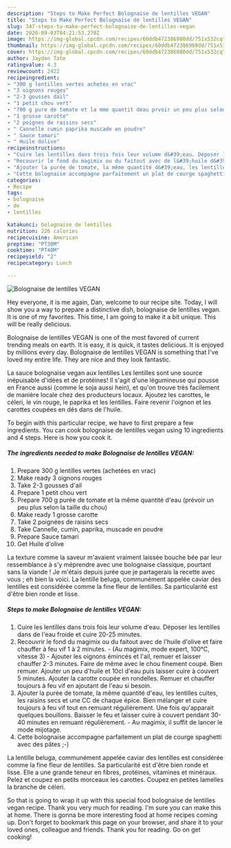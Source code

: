 ```yaml
---
description: "Steps to Make Perfect Bolognaise de lentilles VEGAN"
title: "Steps to Make Perfect Bolognaise de lentilles VEGAN"
slug: 347-steps-to-make-perfect-bolognaise-de-lentilles-vegan
date: 2020-09-03T04:21:53.270Z
image: https://img-global.cpcdn.com/recipes/60ddb472386980dd/751x532cq70/bolognaise-de-lentilles-vegan-photo-principale-de-la-recette.jpg
thumbnail: https://img-global.cpcdn.com/recipes/60ddb472386980dd/751x532cq70/bolognaise-de-lentilles-vegan-photo-principale-de-la-recette.jpg
cover: https://img-global.cpcdn.com/recipes/60ddb472386980dd/751x532cq70/bolognaise-de-lentilles-vegan-photo-principale-de-la-recette.jpg
author: Jayden Tate
ratingvalue: 4.3
reviewcount: 2422
recipeingredient:
- "300 g lentilles vertes achetes en vrac"
- "3 oignons rouges"
- "2-3 gousses dail"
- "1 petit chou vert"
- "700 g pure de tomate et la mme quantit deau prvoir un peu plus selon la taille du chou"
- "1 grosse carotte"
- "2 poignes de raisins secs"
- " Cannelle cumin paprika muscade en poudre"
- " Sauce tamari"
- " Huile dolive"
recipeinstructions:
- "Cuire les lentilles dans trois fois leur volume d&#39;eau. Déposer les lentilles dans de l&#39;eau froide et cuire 20-25 minutes."
- "Recouvrir le fond du magimix ou du faitout avec de l&#39;huile d&#39;olive et faire chauffer à feu vif 1 à 2 minutes.  (Au magimix, mode expert, 100°C, vitesse 3) Ajouter les oignons émincés et l&#39;ail, remuer et laisser chauffer 2-3 minutes. Faire de même avec le chou finement coupé. Bien remuer. Ajouter un peu d&#39;huile et 10cl d&#39;eau puis laisser cuire à couvert 5 minutes. Ajouter la carotte coupée en rondelles. Remuer et chauffer toujours à feu vif en ajoutant de l&#39;eau si besoin."
- "Ajouter la purée de tomate, la même quantité d&#39;eau, les lentilles cuites, les raisins secs et une CC de chaque épice. Bien mélanger et cuire toujours à feu vif tout en remuant régulièrement. Une fois qu&#39;apparait quelques bouillons. Baisser le feu et laisser cuire à couvert pendant 30-40 minutes en remuant régulièrement. Au magimix, il suffit de lancer le mode mijotage."
- "Cette bolognaise accompagne parfaitement un plat de courge spaghetti avec des pâtes ;-)"
categories:
- Recipe
tags:
- bolognaise
- de
- lentilles

katakunci: bolognaise de lentilles 
nutrition: 226 calories
recipecuisine: American
preptime: "PT30M"
cooktime: "PT40M"
recipeyield: "2"
recipecategory: Lunch

---
```



![Bolognaise de lentilles VEGAN](https://img-global.cpcdn.com/recipes/60ddb472386980dd/751x532cq70/bolognaise-de-lentilles-vegan-photo-principale-de-la-recette.jpg)

Hey everyone, it is me again, Dan, welcome to our recipe site. Today, I will show you a way to prepare a distinctive dish, bolognaise de lentilles vegan. It is one of my favorites. This time, I am going to make it a bit unique. This will be really delicious.

Bolognaise de lentilles VEGAN is one of the most favored of current trending meals on earth. It is easy, it is quick, it tastes delicious. It is enjoyed by millions every day. Bolognaise de lentilles VEGAN is something that I've loved my entire life. They are nice and they look fantastic.

La sauce bolognaise vegan aux lentilles Les lentilles sont une source inépuisable d&#39;idées et de protéines! Il s&#39;agit d&#39;une légumineuse qui pousse en France aussi (comme le soja aussi hein), et qu&#39;on trouve très facilement de manière locale chez des producteurs locaux. Ajoutez les carottes, le céleri, le vin rouge, le paprika et les lentilles. Faire revenir l&#39;oignon et les carottes coupées en dés dans de l&#39;huile.


To begin with this particular recipe, we have to first prepare a few ingredients. You can cook bolognaise de lentilles vegan using 10 ingredients and 4 steps. Here is how you cook it.

<!--inarticleads1-->

##### The ingredients needed to make Bolognaise de lentilles VEGAN:

1. Prepare 300 g lentilles vertes (achetées en vrac)
1. Make ready 3 oignons rouges
1. Take 2-3 gousses d&#39;ail
1. Prepare 1 petit chou vert
1. Prepare 700 g purée de tomate et la même quantité d&#39;eau (prévoir un peu plus selon la taille du chou)
1. Make ready 1 grosse carotte
1. Take 2 poignées de raisins secs
1. Take  Cannelle, cumin, paprika, muscade en poudre
1. Prepare  Sauce tamari
1. Get  Huile d&#39;olive


La texture comme la saveur m&#39;avaient vraiment laissée bouche bée par leur ressemblance à s&#39;y méprendre avec une bolognaise classique, pourtant sans la viande ! Je m&#39;étais depuis jurée que je partagerais la recette avec vous ; eh bien la voici. La lentille beluga, communément appelée caviar des lentilles est considérée comme la fine fleur de lentilles. Sa particularité est d&#39;être bien ronde et lisse. 

<!--inarticleads2-->

##### Steps to make Bolognaise de lentilles VEGAN:

1. Cuire les lentilles dans trois fois leur volume d&#39;eau. Déposer les lentilles dans de l&#39;eau froide et cuire 20-25 minutes.
1. Recouvrir le fond du magimix ou du faitout avec de l&#39;huile d&#39;olive et faire chauffer à feu vif 1 à 2 minutes.  - (Au magimix, mode expert, 100°C, vitesse 3) - Ajouter les oignons émincés et l&#39;ail, remuer et laisser chauffer 2-3 minutes. Faire de même avec le chou finement coupé. Bien remuer. Ajouter un peu d&#39;huile et 10cl d&#39;eau puis laisser cuire à couvert 5 minutes. Ajouter la carotte coupée en rondelles. Remuer et chauffer toujours à feu vif en ajoutant de l&#39;eau si besoin.
1. Ajouter la purée de tomate, la même quantité d&#39;eau, les lentilles cuites, les raisins secs et une CC de chaque épice. Bien mélanger et cuire toujours à feu vif tout en remuant régulièrement. Une fois qu&#39;apparait quelques bouillons. Baisser le feu et laisser cuire à couvert pendant 30-40 minutes en remuant régulièrement. - Au magimix, il suffit de lancer le mode mijotage.
1. Cette bolognaise accompagne parfaitement un plat de courge spaghetti avec des pâtes ;-)


La lentille beluga, communément appelée caviar des lentilles est considérée comme la fine fleur de lentilles. Sa particularité est d&#39;être bien ronde et lisse. Elle a une grande teneur en fibres, protéines, vitamines et minéraux. Pelez et coupez en petits morceaux les carottes. Coupez en petites lamelles la branche de céleri. 

So that is going to wrap it up with this special food bolognaise de lentilles vegan recipe. Thank you very much for reading. I'm sure you can make this at home. There is gonna be more interesting food at home recipes coming up. Don't forget to bookmark this page on your browser, and share it to your loved ones, colleague and friends. Thank you for reading. Go on get cooking!
